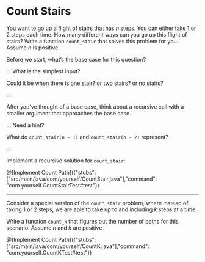 # Count Stairs

You want to go up a flight of stairs that has $`n`$ steps. You can either take $`1`$ or $`2`$ steps each time. How many different ways can you go up this flight of stairs? Write a function `count_stair` that solves this problem for you. Assume $`n`$ is positive.

Before we start, what’s the base case for this question? 

::: What is the simplest input?

Could it be when there is one stair? or two stairs? or no stairs?

:::

After you’ve thought of a base case, think about a recursive call with a smaller argument that approaches the base case. 

::: Need a hint?

What do `count_stair(n - 1)` and `count_stair(n - 2)` represent? 

:::

Implement a recursive solution for `count_stair`:

@[Implement Count Path]({"stubs": ["src/main/java/com/yourself/CountStair.java"],"command": "com.yourself.CountStairTest#test"})



---



Consider a special version of the `count_stair` problem, where instead of taking $`1`$ or $`2`$ steps, we are able to take up to and including $`k`$ steps at a time. 

Write a function `count_k` that figures out the number of paths for this scenario. Assume $`n`$ and $`k`$ are positive. 

@[Implement Count Path]({"stubs": ["src/main/java/com/yourself/CountK.java"],"command": "com.yourself.CountKTest#test"})